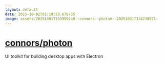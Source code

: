 ```yaml
---
layout: default
date: 2025-10-02T01:19:53.670735
image: assets/20251001T133959240--connors--photon--20251001T134238971--cropped.png
---
```


# [connors/photon](https://github.com/connors/photon)

UI toolkit for building desktop apps with Electron

